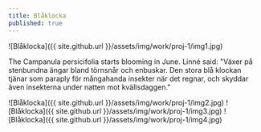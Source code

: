 ```yaml
---
title: Blåklocka
published: true
---
```


![Blåklocka]({{ site.github.url }}/assets/img/work/proj-1/img1.jpg)

The Campanula persicifolia starts blooming in June. Linné said: "Växer på stenbundna ängar bland törnsnår och enbuskar. Den stora blå klockan tjänar som paraply för mångahanda insekter när det regnar, och skyddar även insekterna under natten mot kvällsdaggen."

![Blåklocka]({{ site.github.url }}/assets/img/work/proj-1/img2.jpg)
![Blåklocka]({{ site.github.url }}/assets/img/work/proj-1/img3.jpg)
![Blåklocka]({{ site.github.url }}/assets/img/work/proj-1/img4.jpg)
